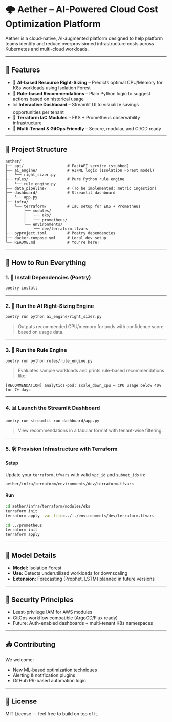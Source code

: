 # 🌩️ Aether – AI-Powered Cloud Cost Optimization Platform

Aether is a cloud-native, AI-augmented platform designed to help platform teams identify and reduce overprovisioned infrastructure costs across Kubernetes and multi-cloud workloads.

---

## 🚀 Features

- 🤖 **AI-based Resource Right-Sizing** – Predicts optimal CPU/Memory for K8s workloads using Isolation Forest
- 📏 **Rule-based Recommendations** – Plain Python logic to suggest actions based on historical usage
- 📊 **Interactive Dashboard** – Streamlit UI to visualize savings opportunities per tenant
- 🔧 **Terraform IaC Modules** – EKS + Prometheus observability infrastructure
- 🔐 **Multi-Tenant & GitOps Friendly** – Secure, modular, and CI/CD ready

---

## 🧱 Project Structure

```
aether/
├── api/                   # FastAPI service (stubbed)
├── ai_engine/             # AI/ML logic (Isolation Forest model)
│   └── right_sizer.py
├── rules/                 # Pure Python rule engine
│   └── rule_engine.py
├── data_pipeline/         # (To be implemented: metric ingestion)
├── dashboard/             # Streamlit dashboard
│   └── app.py
├── infra/
│   └── terraform/         # IaC setup for EKS + Prometheus
│       ├── modules/
│       │   ├── eks/
│       │   └── prometheus/
│       └── environments/
│           └── dev/terraform.tfvars
├── pyproject.toml         # Poetry dependencies
├── docker-compose.yml     # Local dev setup
└── README.md              # You're here!
```

---

## 🧪 How to Run Everything

### 1. 🔧 Install Dependencies (Poetry)

```bash
poetry install
```

---

### 2. 🤖 Run the AI Right-Sizing Engine

```bash
poetry run python ai_engine/right_sizer.py
```

> Outputs recommended CPU/memory for pods with confidence score based on usage data.

---

### 3. 📏 Run the Rule Engine

```bash
poetry run python rules/rule_engine.py
```

> Evaluates sample workloads and prints rule-based recommendations like:
```
[RECOMMENDATION] analytics-pod: scale_down_cpu — CPU usage below 40% for 7+ days
```

---

### 4. 📊 Launch the Streamlit Dashboard

```bash
poetry run streamlit run dashboard/app.py
```

> View recommendations in a tabular format with tenant-wise filtering.

---

### 5. 🛠️ Provision Infrastructure with Terraform

#### Setup

Update your `terraform.tfvars` with valid `vpc_id` and `subnet_ids` in:

```hcl
aether/infra/terraform/environments/dev/terraform.tfvars
```

#### Run

```bash
cd aether/infra/terraform/modules/eks
terraform init
terraform apply -var-file=../../environments/dev/terraform.tfvars

cd ../prometheus
terraform init
terraform apply
```

---

## 🧠 Model Details

- **Model:** Isolation Forest
- **Use:** Detects underutilized workloads for downscaling
- **Extension:** Forecasting (Prophet, LSTM) planned in future versions

---

## 🔐 Security Principles

- Least-privilege IAM for AWS modules
- GitOps workflow compatible (ArgoCD/Flux ready)
- Future: Auth-enabled dashboards + multi-tenant K8s namespaces

---

## 📥 Contributing

We welcome:
- New ML-based optimization techniques
- Alerting & notification plugins
- GitHub PR-based automation logic

---

## 📄 License

MIT License — feel free to build on top of it.